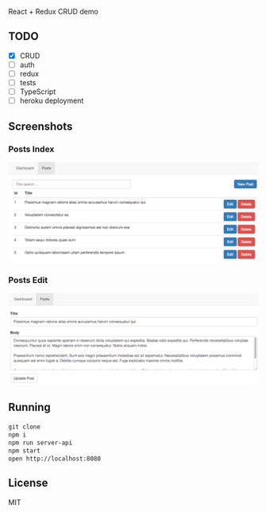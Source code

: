  React + Redux CRUD demo
 
## TODO

- [x] CRUD
- [ ] auth
- [ ] redux
- [ ] tests
- [ ] TypeScript
- [ ] heroku deployment
 
## Screenshots

### Posts Index
![Index](docs/index.png?raw=true "Index")

### Posts Edit
![Edit](docs/edit.png?raw=true "Edit")
 
## Running

    git clone
    npm i
    npm run server-api
    npm start
    open http://localhost:8080

## License

MIT
